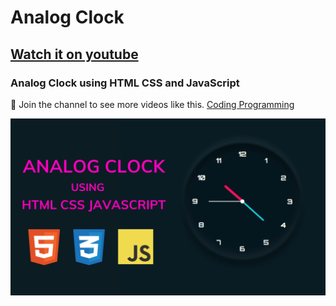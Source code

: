# Analog Clock
## [Watch it on youtube](https://youtu.be/mw2-dpMtNJc)
### Analog Clock using HTML CSS and JavaScript

💙 Join the channel to see more videos like this. [Coding Programming](https://www.youtube.com/@codingprogramming786)

![preview img](/clock-1.png)
